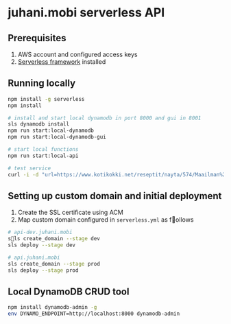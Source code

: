 # juhani.mobi serverless API

## Prerequisites

1. AWS account and configured access keys
2. [Serverless framework](https://www.npmjs.com/package/serverless) installed

## Running locally

```sh
npm install -g serverless
npm install

# install and start local dynamodb in port 8000 and gui in 8001
sls dynamodb install
npm run start:local-dynamodb
npm run start:local-dynamodb-gui

# start local functions
npm run start:local-api

# test service
curl -i -d "url=https://www.kotikokki.net/reseptit/nayta/574/Maailman%20paras%20pannukakku/" -X POST http://localhost:4000/recipe
```

## Setting up custom domain and initial deployment

1. Create the SSL certificate using ACM
2. Map custom domain configured in `serverless.yml` as follows

```sh
# api-dev.juhani.mobi
sls create_domain --stage dev
sls deploy --stage dev
```

```sh
# api.juhani.mobi
sls create_domain --stage prod
sls deploy --stage prod
```

## Local DynamoDB CRUD tool

```sh
npm install dynamodb-admin -g
env DYNAMO_ENDPOINT=http://localhost:8000 dynamodb-admin
```
